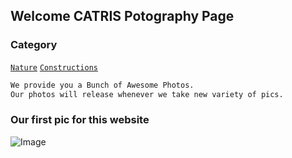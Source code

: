 ## Welcome CATRIS Potography Page

### Category
[```Nature```](/catrisphotography/nature.html)  [```Constructions```](/catrisphotography/construction.html)

```markdown
We provide you a Bunch of Awesome Photos.
Our photos will release whenever we take new variety of pics.
```

### Our first pic for this website

![Image](/catrisphotography/PicsArt_08-26-06.50.53.jpg)
